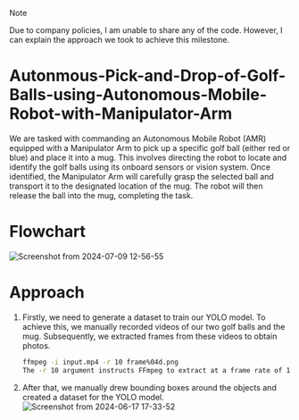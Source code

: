 > [!NOTE]
> Due to company policies, I am unable to share any of the code. However, I can explain the approach we took to achieve this milestone.

# Autonmous-Pick-and-Drop-of-Golf-Balls-using-Autonomous-Mobile-Robot-with-Manipulator-Arm

We are tasked with commanding an Autonomous Mobile Robot (AMR) equipped with a Manipulator Arm to pick up a specific golf ball (either red or blue) and place it into a mug. This involves directing the robot to locate and identify the golf balls using its onboard sensors or vision system. Once identified, the Manipulator Arm will carefully grasp the selected ball and transport it to the designated location of the mug. The robot will then release the ball into the mug, completing the task.

# Flowchart
![Screenshot from 2024-07-09 12-56-55](https://github.com/manush2312/Autonmous-Pick-and-Drop-of-Golf-Balls-using-Autonomous-Mobile-Robot-with-Manipulator-Arm/assets/112979444/852d5eaf-361d-4bcc-8f5a-d594b768ff02)

# Approach
1. Firstly, we need to generate a dataset to train our YOLO model. To achieve this, we manually recorded videos of our two golf balls and the mug. Subsequently, we extracted frames from these videos to obtain photos.
   ```bash
   ffmpeg -i input.mp4 -r 10 frame%04d.png
   The -r 10 argument instructs FFmpeg to extract at a frame rate of 10 fps.
2. After that, we manually drew bounding boxes around the objects and created a dataset for the YOLO model.
   ![Screenshot from 2024-06-17 17-33-52](https://github.com/manush2312/Autonmous-Pick-and-Drop-of-Golf-Balls-using-Autonomous-Mobile-Robot-with-Manipulator-Arm/assets/112979444/7b26c54b-a16d-40a7-9eaa-468f45e6e28e)
